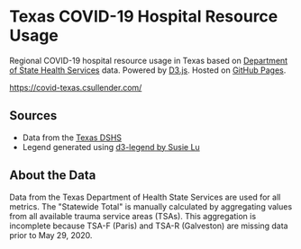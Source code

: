 # Texas COVID-19 Hospital Resource Usage

Regional COVID-19 hospital resource usage in Texas based on [Department of State Health Services](https://dshs.texas.gov/) data. Powered by [D3.js](https://d3js.org/). Hosted on [GitHub Pages](https://pages.github.com/).

https://covid-texas.csullender.com/

## Sources

* Data from the [Texas DSHS](https://www.dshs.state.tx.us/coronavirus/additionaldata/)
* Legend generated using [d3-legend by Susie Lu](https://d3-legend.susielu.com/)

## About the Data

Data from the Texas Department of Health State Services are used for all metrics. The "Statewide Total" is manually calculated by aggregating values from all available trauma service areas (TSAs). This aggregation is incomplete because TSA-F (Paris) and TSA-R (Galveston) are missing data prior to May 29, 2020.
